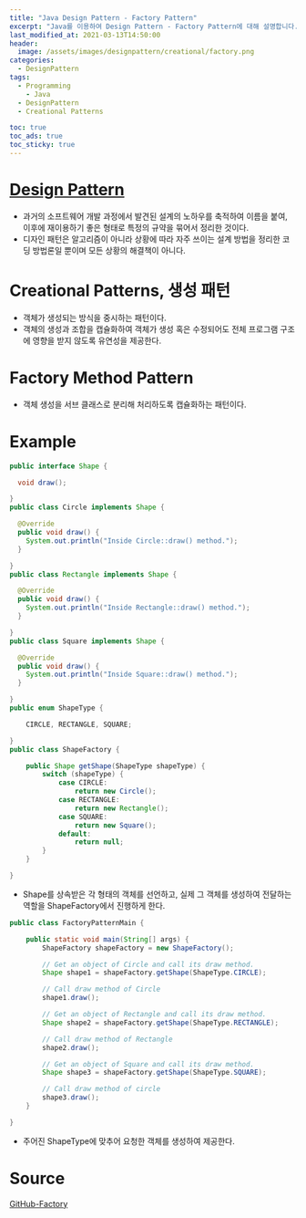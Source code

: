 ```yaml
---
title: "Java Design Pattern - Factory Pattern"
excerpt: "Java를 이용하여 Design Pattern - Factory Pattern에 대해 설명합니다."
last_modified_at: 2021-03-13T14:50:00
header:
  image: /assets/images/designpattern/creational/factory.png
categories:
  - DesignPattern
tags:
  - Programming
	- Java
  - DesignPattern
  - Creational Patterns

toc: true
toc_ads: true
toc_sticky: true
---
```

# [Design Pattern](../designpattern)
- 과거의 소프트웨어 개발 과정에서 발견된 설계의 노하우를 축적하여 이름을 붙여, 이후에 재이용하기 좋은 형태로 특정의 규약을 묶어서 정리한 것이다.
- 디자인 패턴은 알고리즘이 아니라 상황에 따라 자주 쓰이는 설계 방법을 정리한 코딩 방법론일 뿐이며 모든 상황의 해결책이 아니다.

# Creational Patterns, 생성 패턴
- 객체가 생성되는 방식을 중시하는 패턴이다.
- 객체의 생성과 조합을 캡슐화하여 객체가 생성 혹은 수정되어도 전체 프로그램 구조에 영향을 받지 않도록 유연성을 제공한다.

# Factory Method Pattern
- 객체 생성을 서브 클래스로 분리해 처리하도록 캡슐화하는 패턴이다.

# Example
```java
public interface Shape {

  void draw();

}
public class Circle implements Shape {

  @Override
  public void draw() {
    System.out.println("Inside Circle::draw() method.");
  }

}
public class Rectangle implements Shape {

  @Override
  public void draw() {
    System.out.println("Inside Rectangle::draw() method.");
  }

}
public class Square implements Shape {

  @Override
  public void draw() {
    System.out.println("Inside Square::draw() method.");
  }

}
public enum ShapeType {

	CIRCLE, RECTANGLE, SQUARE;

}
public class ShapeFactory {

	public Shape getShape(ShapeType shapeType) {
		switch (shapeType) {
			case CIRCLE:
				return new Circle();
			case RECTANGLE:
				return new Rectangle();
			case SQUARE:
				return new Square();
			default:
				return null;
		}
	}

}
```

- Shape를 상속받은 각 형태의 객체를 선언하고, 실제 그 객체를 생성하여 전달하는 역할을 ShapeFactory에서 진행하게 한다.

```java
public class FactoryPatternMain {

	public static void main(String[] args) {
		ShapeFactory shapeFactory = new ShapeFactory();

		// Get an object of Circle and call its draw method.
		Shape shape1 = shapeFactory.getShape(ShapeType.CIRCLE);

		// Call draw method of Circle
		shape1.draw();

		// Get an object of Rectangle and call its draw method.
		Shape shape2 = shapeFactory.getShape(ShapeType.RECTANGLE);

		// Call draw method of Rectangle
		shape2.draw();

		// Get an object of Square and call its draw method.
		Shape shape3 = shapeFactory.getShape(ShapeType.SQUARE);

		// Call draw method of circle
		shape3.draw();
	}

}
```

- 주어진 ShapeType에 맞추어 요청한 객체를 생성하여 제공한다.

# Source
[GitHub-Factory](https://github.com/GracefulSoul/Sample/tree/master/src/main/java/gracefulsoul/designpattern/creational/factory)